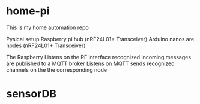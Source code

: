 # home-pi
This is my home automation repo

Pysical setup
	Raspberry pi hub (nRF24L01+ Transceiver)
	Arduino nanos are nodes (nRF24L01+ Transceiver)
	
The Raspberry
	Listens on the RF interface
		recognized incoming messages are published to a MQTT broker
	Listens on MQTT
		sends recognized channels on the the corresponding node
		
		
# sensorDB
